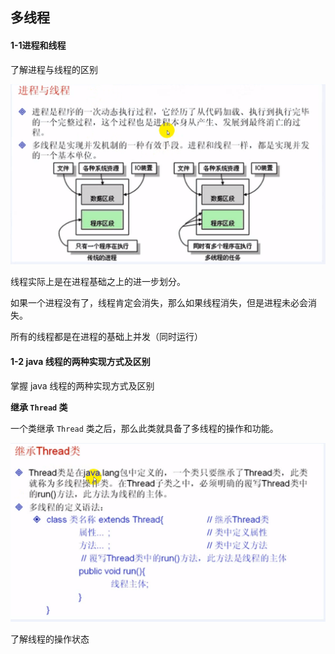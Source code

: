 ## 多线程

#### 1-1进程和线程



了解进程与线程的区别

![image-20191208220828772](img/image-20191208220828772.png)



线程实际上是在进程基础之上的进一步划分。

如果一个进程没有了，线程肯定会消失，那么如果线程消失，但是进程未必会消失。

所有的线程都是在进程的基础上并发（同时运行）





#### 1-2 java 线程的两种实现方式及区别

掌握 java 线程的两种实现方式及区别



**继承  `Thread` 类**

一个类继承 `Thread` 类之后，那么此类就具备了多线程的操作和功能。

![image-20191208221754092](img/image-20191208221754092.png)





了解线程的操作状态

